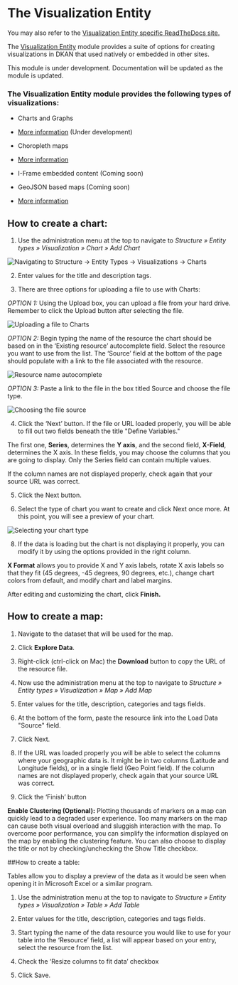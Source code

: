 # The Visualization Entity

You may also refer to the [Visualization Entity specific ReadTheDocs site.](http://visualization-entity.readthedocs.io/en/latest/)

The <a href="https://github.com/GetDKAN/visualization_entity">Visualization Entity</a> module provides a suite of options for creating visualizations in DKAN that used natively or embedded in other sites.

This module is under development. Documentation will be updated as the module is updated.

### The Visualization Entity module provides the following types of visualizations:

* Charts and Graphs 
 * [More information](https://github.com/GetDKAN/visualization_entity_charts) (Under development)

* Choropleth maps
 * [More information]( http://visualization-entity.readthedocs.org/en/latest/create-a-choropleth-visualization/)

* I-Frame embedded content (Coming soon)

* GeoJSON based maps (Coming soon) 
 * [More information](http://visualization-entity.readthedocs.org/en/latest/create-a-geojson-visualization/) 

## How to create a chart:

1. Use the administration menu at the top to navigate to *Structure » Entity types » Visualization » Chart » Add Chart*

![Navigating to Structure -> Entity Types -> Visualizations -> Charts][Navigating to Structure -> Entity Types -> Visualizations -> Charts]

2. Enter values for the title and description tags.

3. There are three options for uploading a file to use with Charts:

*OPTION 1:* Using the Upload box, you can upload a file from your hard drive. Remember to click the Upload button after selecting the file.

![Uploading a file to Charts][Uploading a file to Charts]

*OPTION 2:* Begin typing the name of the resource the chart should be based on in the ‘Existing resource’ autocomplete field. Select the resource you want to use from the list. The ‘Source’ field at the bottom of the page should populate with a link to the file associated with the resource.

![Resource name autocomplete][Resource name autocomplete]

*OPTION 3:* Paste a link to the file in the box titled Source and choose the file type.

![Choosing the file source][Choosing the file source]

4. Click the ‘Next’ button. If the file or URL loaded properly, you will be able to fill out two fields beneath the title "Define Variables." 

The first one, **Series**, determines the **Y axis**, and the second field, **X-Field**, determines the X axis. In these fields, you may choose the columns that you are going to display. Only the Series field can contain multiple values. 

If the column names are not displayed properly, check again that your source URL was correct.

5. Click the Next button. 

7. Select the type of chart you want to create and click Next once more. At this point, you will see a preview of your chart. 

![Selecting your chart type][Selecting your chart type]

8. If the data is loading but the chart is not displaying it properly, you can modify it by using the options provided in the right column.

**X Format** allows you to provide X and Y axis labels, rotate X axis labels so that they fit (45 degrees, -45 degrees, 90 degrees, etc.), change chart colors from default, and modify chart and label margins.

 After editing and customizing the chart, click **Finish.**

## How to create a map:

1. Navigate to the dataset that will be used for the map.

2. Click **Explore Data**. 

3. Right-click (ctrl-click on Mac) the **Download** button to copy the URL of the resource file.

4. Now use the administration menu at the top to navigate to *Structure » Entity types » Visualization » Map » Add Map*

5. Enter values for the title, description, categories and tags fields.

6. At the bottom of the form, paste the resource link into the Load Data "Source" field.

7. Click Next.

8. If the URL was loaded properly you will be able to select the columns where your geographic data is. It might be in two columns (Latitude and Longitude fields), or in a single field (Geo Point field). If the column names are not displayed properly, check again that your source URL was correct. 

9. Click the ‘Finish’ button

**Enable Clustering (Optional):** Plotting thousands of markers on a map can quickly lead to a degraded user experience. Too many markers on the map can cause both visual overload and sluggish interaction with the map. To overcome poor performance, you can simplify the information displayed on the map by enabling the clustering feature. You can also choose to display the title or not by checking/unchecking the Show Title checkbox.

##How to create a table:

Tables allow you to display a preview of the data as it would be seen when opening it in Microsoft Excel or a similar program.

1. Use the administration menu at the top to navigate to *Structure » Entity types » Visualization » Table » Add Table*

2. Enter values for the title, description, categories and tags fields.

3. Start typing the name of the data resource you would like to use for your table into the ‘Resource’ field, a list will appear based on your entry, select the resource from the list.

4. Check the ‘Resize columns to fit data’ checkbox

5. Click Save.

<!-- Images -->
[Navigating to Structure -> Entity Types -> Visualizations -> Charts]: http://docs.getdkan.com/sites/default/files/Screen%20Shot%202016-01-21%20at%204.50.31%20PM.png
[Alt]: http://docs.getdkan.com/sites/default/files/Screen%20Shot%202016-01-21%20at%204.50.31%20PM.png
[Uploading a file to Charts]: http://docs.getdkan.com/sites/default/files/Screen%20Shot%202016-01-21%20at%205.07.22%20PM_0.png
[Resource name autocomplete]: http://docs.getdkan.com/sites/default/files/Screen%20Shot%202016-01-21%20at%205.37.49%20PM.png
[Choosing the file source]: http://docs.getdkan.com/sites/default/files/Screen%20Shot%202016-01-21%20at%205.38.39%20PM.png
[Selecting your chart type]: http://docs.getdkan.com/sites/default/files/Screen%20Shot%202016-01-21%20at%205.53.59%20PM.png

